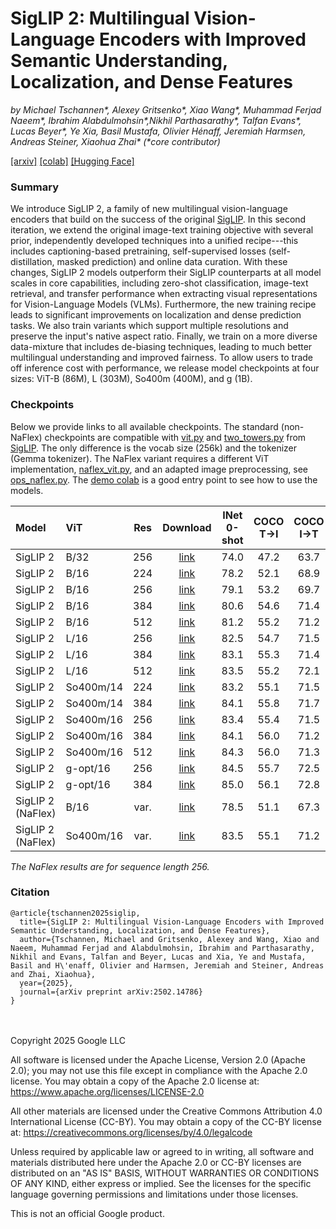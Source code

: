 # SigLIP 2: Multilingual Vision-Language Encoders with Improved Semantic Understanding, Localization, and Dense Features

*by Michael Tschannen\*, Alexey Gritsenko\*, Xiao Wang\*, Muhammad Ferjad Naeem\*, Ibrahim Alabdulmohsin\*,Nikhil Parthasarathy\*, Talfan Evans\*, Lucas Beyer\*, Ye Xia, Basil Mustafa, Olivier Hénaff, Jeremiah Harmsen, Andreas Steiner, Xiaohua Zhai\* (\*core contributor)*

[[arxiv]](https://arxiv.org/abs/2502.14786) [[colab]](https://colab.research.google.com/github/google-research/big_vision/blob/main/big_vision/configs/proj/image_text/SigLIP2_demo.ipynb) [[Hugging Face]](https://huggingface.co/collections/google/siglip2-67b5dcef38c175486e240107)

### Summary

We introduce SigLIP 2, a family of new multilingual vision-language encoders that build on the success of the original [SigLIP](https://arxiv.org/abs/2303.15343). In this second iteration, we extend the original image-text training objective with several prior, independently developed techniques into a unified recipe---this includes captioning-based pretraining, self-supervised losses (self-distillation, masked prediction) and online data curation. With these changes, SigLIP 2 models outperform their SigLIP counterparts at all model scales in core capabilities, including zero-shot classification, image-text retrieval, and transfer performance when extracting visual representations for Vision-Language Models (VLMs). Furthermore, the new training recipe leads to significant improvements on localization and dense prediction tasks. We also train variants which support multiple resolutions and preserve the input's native aspect ratio. Finally, we train on a more diverse data-mixture that includes de-biasing techniques, leading to much better multilingual understanding and improved fairness. To allow users to trade off inference cost with performance, we release model checkpoints at four sizes: ViT-B (86M), L (303M), So400m (400M), and g (1B).

### Checkpoints

Below we provide links to all available checkpoints. The standard (non-NaFlex) checkpoints are compatible with [vit.py](https://github.com/google-research/big_vision/blob/main/big_vision/models/vit.py) and [two_towers.py](https://github.com/google-research/big_vision/blob/main/big_vision/models/proj/image_text/two_towers.py) from [SigLIP](https://arxiv.org/abs/2303.15343). The only difference is the vocab size (256k) and the tokenizer (Gemma tokenizer). The NaFlex variant requires a different ViT implementation, [naflex_vit.py](https://github.com/google-research/big_vision/blob/main/big_vision/models/proj/image_text/naflex_vit.py), and an adapted image preprocessing, see [ops_naflex.py](https://github.com/google-research/big_vision/blob/main/big_vision/pp/proj/image_text/ops_naflex.py). The [demo colab](https://colab.research.google.com/github/google-research/big_vision/blob/main/big_vision/configs/proj/image_text/SigLIP2_demo.ipynb) is a good entry point to see how to use the models.

| Model             | ViT       |   Res | Download                                                                              |   INet 0-shot |   COCO  T→I |   COCO  I→T |
|:------------------|:----------|:------:|:--------------------------------------------------------------------------------------:|:--------------:|:------------:|:------------:|
| SigLIP 2          | B/32      |   256 | [link](https://storage.googleapis.com/big_vision/siglip2/siglip2_b32_256.npz)         |          74.0 |        47.2 |        63.7 |
| SigLIP 2          | B/16      |   224 | [link](https://storage.googleapis.com/big_vision/siglip2/siglip2_b16_224.npz)         |          78.2 |        52.1 |        68.9 |
| SigLIP 2          | B/16      |   256 | [link](https://storage.googleapis.com/big_vision/siglip2/siglip2_b16_256.npz)         |          79.1 |        53.2 |        69.7 |
| SigLIP 2          | B/16      |   384 | [link](https://storage.googleapis.com/big_vision/siglip2/siglip2_b16_384.npz)         |          80.6 |        54.6 |        71.4 |
| SigLIP 2          | B/16      |   512 | [link](https://storage.googleapis.com/big_vision/siglip2/siglip2_b16_512.npz)         |          81.2 |        55.2 |        71.2 |
| SigLIP 2          | L/16      |   256 | [link](https://storage.googleapis.com/big_vision/siglip2/siglip2_l16_256.npz)         |          82.5 |        54.7 |        71.5 |
| SigLIP 2          | L/16      |   384 | [link](https://storage.googleapis.com/big_vision/siglip2/siglip2_l16_384.npz)         |          83.1 |        55.3 |        71.4 |
| SigLIP 2          | L/16      |   512 | [link](https://storage.googleapis.com/big_vision/siglip2/siglip2_l16_512.npz)         |          83.5 |        55.2 |        72.1 |
| SigLIP 2          | So400m/14 |   224 | [link](https://storage.googleapis.com/big_vision/siglip2/siglip2_so400m14_224.npz)    |          83.2 |        55.1 |        71.5 |
| SigLIP 2          | So400m/14 |   384 | [link](https://storage.googleapis.com/big_vision/siglip2/siglip2_so400m14_384.npz)    |          84.1 |        55.8 |        71.7 |
| SigLIP 2          | So400m/16 |   256 | [link](https://storage.googleapis.com/big_vision/siglip2/siglip2_so400m16_256.npz)    |          83.4 |        55.4 |        71.5 |
| SigLIP 2          | So400m/16 |   384 | [link](https://storage.googleapis.com/big_vision/siglip2/siglip2_so400m16_384.npz)    |          84.1 |        56.0 |        71.2 |
| SigLIP 2          | So400m/16 |   512 | [link](https://storage.googleapis.com/big_vision/siglip2/siglip2_so400m16_512.npz)    |          84.3 |        56.0 |        71.3 |
| SigLIP 2          | g-opt/16  |   256 | [link](https://storage.googleapis.com/big_vision/siglip2/siglip2_g-opt16_256.npz)     |          84.5 |        55.7 |        72.5 |
| SigLIP 2          | g-opt/16  |   384 | [link](https://storage.googleapis.com/big_vision/siglip2/siglip2_g-opt16_384.npz)     |          85.0 |        56.1 |        72.8 |
| SigLIP 2 (NaFlex) | B/16      |   var. | [link](https://storage.googleapis.com/big_vision/siglip2/siglip2_b16_naflex.npz)      |          78.5 |        51.1 |        67.3 |
| SigLIP 2 (NaFlex) | So400m/16 |   var. | [link](https://storage.googleapis.com/big_vision/siglip2/siglip2_so400m16_naflex.npz) |          83.5 |        55.1 |        71.2 |

*The NaFlex results are for sequence length 256.*

### Citation
```
@article{tschannen2025siglip,
  title={SigLIP 2: Multilingual Vision-Language Encoders with Improved Semantic Understanding, Localization, and Dense Features},
  author={Tschannen, Michael and Gritsenko, Alexey and Wang, Xiao and Naeem, Muhammad Ferjad and Alabdulmohsin, Ibrahim and Parthasarathy, Nikhil and Evans, Talfan and Beyer, Lucas and Xia, Ye and Mustafa, Basil and H\'enaff, Olivier and Harmsen, Jeremiah and Steiner, Andreas and Zhai, Xiaohua},
  year={2025},
  journal={arXiv preprint arXiv:2502.14786}
}
```

\
\
Copyright 2025 Google LLC

All software is licensed under the Apache License, Version 2.0 (Apache 2.0); you may not use this file except in compliance with the Apache 2.0 license. You may obtain a copy of the Apache 2.0 license at: https://www.apache.org/licenses/LICENSE-2.0

All other materials are licensed under the Creative Commons Attribution 4.0 International License (CC-BY). You may obtain a copy of the CC-BY license at: https://creativecommons.org/licenses/by/4.0/legalcode

Unless required by applicable law or agreed to in writing, all software and materials distributed here under the Apache 2.0 or CC-BY licenses are distributed on an "AS IS" BASIS, WITHOUT WARRANTIES OR CONDITIONS OF ANY KIND, either express or implied. See the licenses for the specific language governing permissions and limitations under those licenses.

This is not an official Google product.
